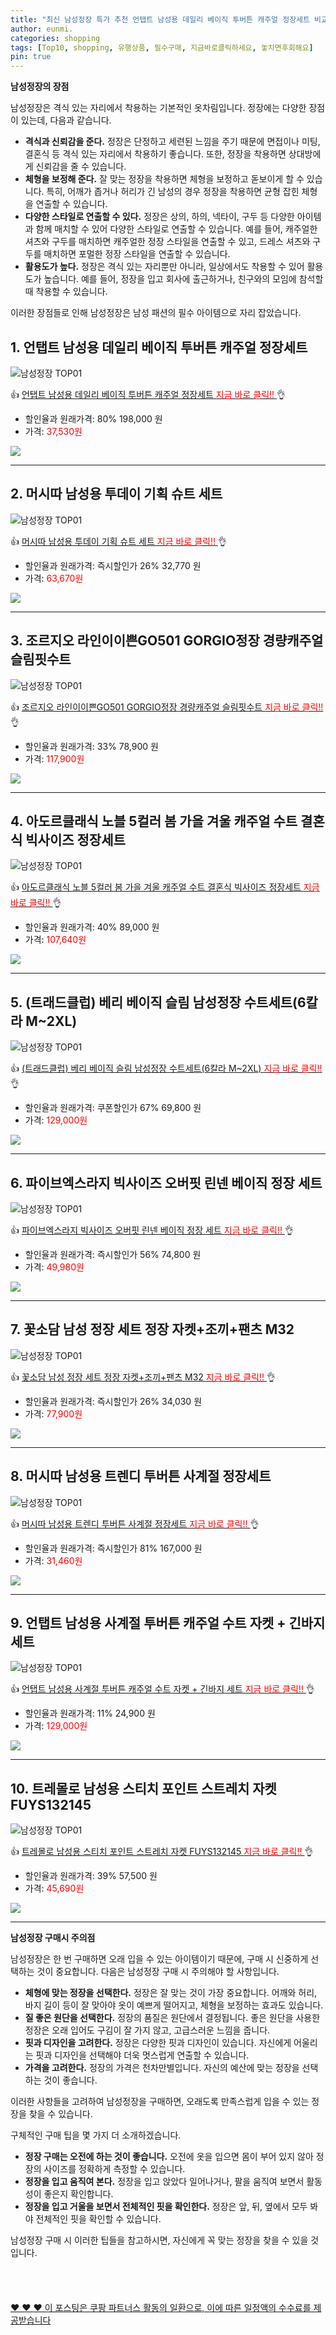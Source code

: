 ```yaml
---
title: "최신 남성정장 특가 추천 언탭트 남성용 데일리 베이직 투버튼 캐주얼 정장세트 비교 장점"
author: eunmi.
categories: shopping
tags: [Top10, shopping, 유행상품, 필수구매, 지금바로클릭하세요, 놓치면후회해요]
pin: true
---
```

**남성정장의 장점**

남성정장은 격식 있는 자리에서 착용하는 기본적인 옷차림입니다. 정장에는 다양한 장점이 있는데, 다음과 같습니다.

* **격식과 신뢰감을 준다.** 정장은 단정하고 세련된 느낌을 주기 때문에 면접이나 미팅, 결혼식 등 격식 있는 자리에서 착용하기 좋습니다. 또한, 정장을 착용하면 상대방에게 신뢰감을 줄 수 있습니다.
* **체형을 보정해 준다.** 잘 맞는 정장을 착용하면 체형을 보정하고 돋보이게 할 수 있습니다. 특히, 어깨가 좁거나 허리가 긴 남성의 경우 정장을 착용하면 균형 잡힌 체형을 연출할 수 있습니다.
* **다양한 스타일로 연출할 수 있다.** 정장은 상의, 하의, 넥타이, 구두 등 다양한 아이템과 함께 매치할 수 있어 다양한 스타일로 연출할 수 있습니다. 예를 들어, 캐주얼한 셔츠와 구두를 매치하면 캐주얼한 정장 스타일을 연출할 수 있고, 드레스 셔츠와 구두를 매치하면 포멀한 정장 스타일을 연출할 수 있습니다.
* **활용도가 높다.** 정장은 격식 있는 자리뿐만 아니라, 일상에서도 착용할 수 있어 활용도가 높습니다. 예를 들어, 정장을 입고 회사에 출근하거나, 친구와의 모임에 참석할 때 착용할 수 있습니다.

이러한 장점들로 인해 남성정장은 남성 패션의 필수 아이템으로 자리 잡았습니다.

   

## 1. 언탭트 남성용 데일리 베이직 투버튼 캐주얼 정장세트

![남성정장 TOP01](https://thumbnail6.coupangcdn.com/thumbnails/remote/230x230ex/image/rs_quotation_api/ducv0ivw/653ca6bcc5d64fc89536f265e088058e.jpg)


👍 [언탭트 남성용 데일리 베이직 투버튼 캐주얼 정장세트 <font color=red> 지금 바로 클릭!! </font> ](https://link.coupang.com/re/AFFSDP?lptag=AF3617701&subid=GithubCoopas&pageKey=5992385976&traceid=V0-153&itemId=10823973678&vendorItemId=78104062520) 👌 


- 할인율과 원래가격: 80%  198,000   원
- 가격: <span style='color:red'>37,530원</span>

[![](/discount_price.png)](https://link.coupang.com/re/AFFSDP?lptag=AF3617701&subid=GithubCoopas&pageKey=5992385976&traceid=V0-153&itemId=10823973678&vendorItemId=78104062520)

---


   

## 2. 머시따 남성용 투데이 기획 슈트 세트

![남성정장 TOP01](https://thumbnail8.coupangcdn.com/thumbnails/remote/230x230ex/image/rs_quotation_api/ccpwpjdb/98e8b20360904957bf4ee7c5cecf697c.jpg)


👍 [머시따 남성용 투데이 기획 슈트 세트 <font color=red> 지금 바로 클릭!! </font> ](https://link.coupang.com/re/AFFSDP?lptag=AF3617701&subid=GithubCoopas&pageKey=6077953657&traceid=V0-153&itemId=11252327979&vendorItemId=78529398296) 👌 


- 할인율과 원래가격: 즉시할인가 26%  32,770   원
- 가격: <span style='color:red'>63,670원</span>

[![](/discount_price.png)](https://link.coupang.com/re/AFFSDP?lptag=AF3617701&subid=GithubCoopas&pageKey=6077953657&traceid=V0-153&itemId=11252327979&vendorItemId=78529398296)

---


   

## 3. 조르지오 라인이이쁜GO501 GORGIO정장 경량캐주얼 슬림핏수트

![남성정장 TOP01](https://thumbnail8.coupangcdn.com/thumbnails/remote/230x230ex/image/vendor_inventory/7866/571ecc9a3adc718277dc5f22bf0c1a11b57834d7bedde9dd416e883410a4.jpg)


👍 [조르지오 라인이이쁜GO501 GORGIO정장 경량캐주얼 슬림핏수트 <font color=red> 지금 바로 클릭!! </font> ](https://link.coupang.com/re/AFFSDP?lptag=AF3617701&subid=GithubCoopas&pageKey=206925651&traceid=V0-153&itemId=611471141&vendorItemId=4604512115) 👌 


- 할인율과 원래가격: 33%  78,900   원
- 가격: <span style='color:red'>117,900원</span>

[![](/discount_price.png)](https://link.coupang.com/re/AFFSDP?lptag=AF3617701&subid=GithubCoopas&pageKey=206925651&traceid=V0-153&itemId=611471141&vendorItemId=4604512115)

---


   

## 4. 아도르클래식 노블 5컬러 봄 가을 겨울 캐주얼 수트 결혼식 빅사이즈 정장세트

![남성정장 TOP01](https://thumbnail6.coupangcdn.com/thumbnails/remote/230x230ex/image/vendor_inventory/06ee/e5739e384d5ad6b7485feccd62c8ecf42f45e6603521e59e29f94bd77341.jpg)


👍 [아도르클래식 노블 5컬러 봄 가을 겨울 캐주얼 수트 결혼식 빅사이즈 정장세트 <font color=red> 지금 바로 클릭!! </font> ](https://link.coupang.com/re/AFFSDP?lptag=AF3617701&subid=GithubCoopas&pageKey=4575531850&traceid=V0-153&itemId=5598427945&vendorItemId=72897669792) 👌 


- 할인율과 원래가격: 40%  89,000   원
- 가격: <span style='color:red'>107,640원</span>

[![](/discount_price.png)](https://link.coupang.com/re/AFFSDP?lptag=AF3617701&subid=GithubCoopas&pageKey=4575531850&traceid=V0-153&itemId=5598427945&vendorItemId=72897669792)

---


   

## 5. (트래드클럽) 베리 베이직 슬림 남성정장 수트세트(6칼라 M~2XL)

![남성정장 TOP01](https://thumbnail6.coupangcdn.com/thumbnails/remote/230x230ex/image/vendor_inventory/332a/1fbb813199f3d8664f7fc24e75acba1d2a95dd4d65f9f75b5425d08efbfc.jpg)


👍 [(트래드클럽) 베리 베이직 슬림 남성정장 수트세트(6칼라 M~2XL) <font color=red> 지금 바로 클릭!! </font> ](https://link.coupang.com/re/AFFSDP?lptag=AF3617701&subid=GithubCoopas&pageKey=7506365496&traceid=V0-153&itemId=19659389295&vendorItemId=86765197934) 👌 


- 할인율과 원래가격: 쿠폰할인가 67%  69,800   원
- 가격: <span style='color:red'>129,000원</span>

[![](/discount_price.png)](https://link.coupang.com/re/AFFSDP?lptag=AF3617701&subid=GithubCoopas&pageKey=7506365496&traceid=V0-153&itemId=19659389295&vendorItemId=86765197934)

---


   

## 6. 파이브엑스라지 빅사이즈 오버핏 린넨 베이직 정장 세트

![남성정장 TOP01](https://thumbnail10.coupangcdn.com/thumbnails/remote/230x230ex/image/rs_quotation_api/nq2we7mq/a9ed55c7752242a3bc778912759e69da.jpg)


👍 [파이브엑스라지 빅사이즈 오버핏 린넨 베이직 정장 세트 <font color=red> 지금 바로 클릭!! </font> ](https://link.coupang.com/re/AFFSDP?lptag=AF3617701&subid=GithubCoopas&pageKey=6718563077&traceid=V0-153&itemId=15620279094&vendorItemId=82837995495) 👌 


- 할인율과 원래가격: 즉시할인가 56%  74,800   원
- 가격: <span style='color:red'>49,980원</span>

[![](/discount_price.png)](https://link.coupang.com/re/AFFSDP?lptag=AF3617701&subid=GithubCoopas&pageKey=6718563077&traceid=V0-153&itemId=15620279094&vendorItemId=82837995495)

---


   

## 7. 꽃소담 남성 정장 세트 정장 자켓+조끼+팬츠 M32

![남성정장 TOP01](https://thumbnail10.coupangcdn.com/thumbnails/remote/230x230ex/image/vendor_inventory/664e/65213442e6ed4f26446e8f0c53dc33ced02d6a7f859bdfd024835e88292c.jpg)


👍 [꽃소담 남성 정장 세트 정장 자켓+조끼+팬츠 M32 <font color=red> 지금 바로 클릭!! </font> ](https://link.coupang.com/re/AFFSDP?lptag=AF3617701&subid=GithubCoopas&pageKey=7234818793&traceid=V0-153&itemId=18367590195&vendorItemId=85511183848) 👌 


- 할인율과 원래가격: 즉시할인가 26%  34,030   원
- 가격: <span style='color:red'>77,900원</span>

[![](/discount_price.png)](https://link.coupang.com/re/AFFSDP?lptag=AF3617701&subid=GithubCoopas&pageKey=7234818793&traceid=V0-153&itemId=18367590195&vendorItemId=85511183848)

---


   

## 8. 머시따 남성용 트렌디 투버튼 사계절 정장세트

![남성정장 TOP01](https://thumbnail10.coupangcdn.com/thumbnails/remote/230x230ex/image/rs_quotation_api/9yjjxqin/fc6b4e48af9a4325b0ba393edcc4e4f8.jpg)


👍 [머시따 남성용 트렌디 투버튼 사계절 정장세트 <font color=red> 지금 바로 클릭!! </font> ](https://link.coupang.com/re/AFFSDP?lptag=AF3617701&subid=GithubCoopas&pageKey=4932636285&traceid=V0-153&itemId=6483545934&vendorItemId=73777816995) 👌 


- 할인율과 원래가격: 즉시할인가 81%  167,000   원
- 가격: <span style='color:red'>31,460원</span>

[![](/discount_price.png)](https://link.coupang.com/re/AFFSDP?lptag=AF3617701&subid=GithubCoopas&pageKey=4932636285&traceid=V0-153&itemId=6483545934&vendorItemId=73777816995)

---


   

## 9. 언탭트 남성용 사계절 투버튼 캐주얼 수트 자켓 + 긴바지 세트

![남성정장 TOP01](https://thumbnail9.coupangcdn.com/thumbnails/remote/230x230ex/image/retail/images/7380628508909319-dde6dfce-106b-4838-830f-795c6cb136ae.jpg)


👍 [언탭트 남성용 사계절 투버튼 캐주얼 수트 자켓 + 긴바지 세트 <font color=red> 지금 바로 클릭!! </font> ](https://link.coupang.com/re/AFFSDP?lptag=AF3617701&subid=GithubCoopas&pageKey=5268751417&traceid=V0-153&itemId=7503126395&vendorItemId=74793878587) 👌 


- 할인율과 원래가격: 11%  24,900   원
- 가격: <span style='color:red'>129,000원</span>

[![](/discount_price.png)](https://link.coupang.com/re/AFFSDP?lptag=AF3617701&subid=GithubCoopas&pageKey=5268751417&traceid=V0-153&itemId=7503126395&vendorItemId=74793878587)

---


   

## 10. 트레몰로 남성용 스티치 포인트 스트레치 자켓 FUYS132145

![남성정장 TOP01](https://thumbnail7.coupangcdn.com/thumbnails/remote/230x230ex/image/rs_quotation_api/qdt7woqj/ca20f7f08ab34cf29c89f4a5119b3f55.jpg)


👍 [트레몰로 남성용 스티치 포인트 스트레치 자켓 FUYS132145 <font color=red> 지금 바로 클릭!! </font> ](https://link.coupang.com/re/AFFSDP?lptag=AF3617701&subid=GithubCoopas&pageKey=6413218888&traceid=V0-153&itemId=13762861065&vendorItemId=81013508908) 👌 


- 할인율과 원래가격: 39%  57,500   원
- 가격: <span style='color:red'>45,690원</span>

[![](/discount_price.png)](https://link.coupang.com/re/AFFSDP?lptag=AF3617701&subid=GithubCoopas&pageKey=6413218888&traceid=V0-153&itemId=13762861065&vendorItemId=81013508908)

---
**남성정장 구매시 주의점**

남성정장은 한 번 구매하면 오래 입을 수 있는 아이템이기 때문에, 구매 시 신중하게 선택하는 것이 중요합니다. 다음은 남성정장 구매 시 주의해야 할 사항입니다.

* **체형에 맞는 정장을 선택한다.** 정장은 잘 맞는 것이 가장 중요합니다. 어깨와 허리, 바지 길이 등이 잘 맞아야 옷이 예쁘게 떨어지고, 체형을 보정하는 효과도 있습니다.
* **질 좋은 원단을 선택한다.** 정장의 품질은 원단에서 결정됩니다. 좋은 원단을 사용한 정장은 오래 입어도 구김이 잘 가지 않고, 고급스러운 느낌을 줍니다.
* **핏과 디자인을 고려한다.** 정장은 다양한 핏과 디자인이 있습니다. 자신에게 어울리는 핏과 디자인을 선택해야 더욱 멋스럽게 연출할 수 있습니다.
* **가격을 고려한다.** 정장의 가격은 천차만별입니다. 자신의 예산에 맞는 정장을 선택하는 것이 좋습니다.

이러한 사항들을 고려하여 남성정장을 구매하면, 오래도록 만족스럽게 입을 수 있는 정장을 찾을 수 있습니다.

구체적인 구매 팁을 몇 가지 더 소개하겠습니다.

* **정장 구매는 오전에 하는 것이 좋습니다.** 오전에 옷을 입으면 몸이 부어 있지 않아 정장의 사이즈를 정확하게 측정할 수 있습니다.
* **정장을 입고 움직여 본다.** 정장을 입고 앉았다 일어나거나, 팔을 움직여 보면서 활동성이 좋은지 확인합니다.
* **정장을 입고 거울을 보면서 전체적인 핏을 확인한다.** 정장은 앞, 뒤, 옆에서 모두 봐야 전체적인 핏을 확인할 수 있습니다.

남성정장 구매 시 이러한 팁들을 참고하시면, 자신에게 꼭 맞는 정장을 찾을 수 있을 것입니다.<br><br><br><br><br> [ ❤ ❤ ❤ 이 포스팅은 쿠팡 파트너스 활동의 일환으로, 이에 따른 일정액의 수수료를 제공받습니다](https://link.coupang.com/a/bcEFyh)